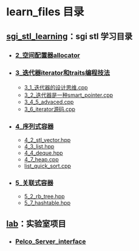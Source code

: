 # learn_files 目录

## [sgi_stl_learning](https://github.com/YaJunCui/learn_files/tree/master/sgi_stl_learning)：sgi stl 学习目录

* ### [2_空间配置器allocator](https://github.com/YaJunCui/learn_files/tree/master/sgi_stl_learning/2_空间配置器allocator)

* ### [3_迭代器iterator和traits编程技法](https://github.com/YaJunCui/learn_files/tree/master/sgi_stl_learning/3_迭代器iterator和traits编程技法)

  * [3_1_迭代器的设计思维.cpp](https://github.com/YaJunCui/learn_files/tree/master/sgi_stl_learning/3_迭代器iterator和traits编程技法/3_1_迭代器的设计思维.cpp)
  * [3_2_迭代器是一种smart_pointer.cpp](https://github.com/YaJunCui/learn_files/tree/master/sgi_stl_learning/3_迭代器iterator和traits编程技法/3_2_迭代器是一种smart_pointer.cpp)
  * [3_4_5_advaced.cpp](https://github.com/YaJunCui/learn_files/tree/master/sgi_stl_learning/3_迭代器iterator和traits编程技法/3_4_5_advaced.cpp)
  * [3_6_iterator源码.cpp](https://github.com/YaJunCui/learn_files/tree/master/sgi_stl_learning/3_迭代器iterator和traits编程技法/3_6_iterator源码.cpp)

* ### [4_序列式容器](https://github.com/YaJunCui/learn_files/tree/master/sgi_stl_learning/4_序列式容器)

  * [4_2_stl_vector.hpp](https://github.com/YaJunCui/learn_files/tree/master/sgi_stl_learning/4_序列式容器/4_2_stl_vector.hpp)
  * [4_3_list.hpp](https://github.com/YaJunCui/learn_files/tree/master/sgi_stl_learning/4_序列式容器/4_3_list.hpp)
  * [4_4_deque.hpp](https://github.com/YaJunCui/learn_files/tree/master/sgi_stl_learning/4_序列式容器/4_4_deque.hpp)
  * [4_7_heap.cpp](https://github.com/YaJunCui/learn_files/tree/master/sgi_stl_learning/4_序列式容器/4_7_heap.cpp)
  * [list_quick_sort.cpp](https://github.com/YaJunCui/learn_files/tree/master/sgi_stl_learning/4_序列式容器/list_quick_sort.cpp)

* ### [5_关联式容器](https://github.com/YaJunCui/learn_files/tree/master/sgi_stl_learning/5_关联式容器)

  * [5_2_rb_tree.hpp](https://github.com/YaJunCui/learn_files/tree/master/sgi_stl_learning/5_关联式容器/5_2_rb_tree.hpp)
  * [5_7_hashtable.hpp](https://github.com/YaJunCui/learn_files/tree/master/sgi_stl_learning/5_关联式容器/5_7_hashtable.hpp)

## [lab](https://github.com/YaJunCui/learn_files/tree/master/lab)：实验室项目

* ### [Pelco_Server_interface](https://github.com/YaJunCui/learn_files/tree/master/lab/Pelco_Server_interface)
